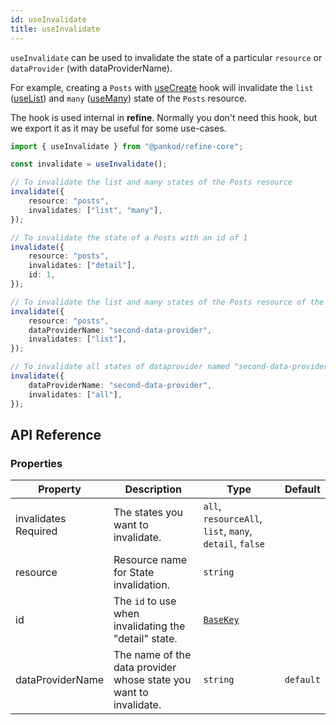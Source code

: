 ```yaml
---
id: useInvalidate
title: useInvalidate
---
```


`useInvalidate` can be used to invalidate the state of a particular `resource` or `dataProvider` (with dataProviderName).

For example, creating a `Posts` with [useCreate](/docs/api-reference/core/hooks/data/useCreate/) hook will invalidate the `list` ([useList](/docs/api-reference/core/hooks/data/useList)) and `many` ([useMany](/docs/api-reference/core/hooks/data/useMany/)) state of the `Posts` resource.

The hook is used internal in **refine**. Normally you don't need this hook, but we export it as it may be useful for some use-cases.

```ts
import { useInvalidate } from "@pankod/refine-core";

const invalidate = useInvalidate();

// To invalidate the list and many states of the Posts resource
invalidate({
    resource: "posts",
    invalidates: ["list", "many"],
});

// To invalidate the state of a Posts with an id of 1
invalidate({
    resource: "posts",
    invalidates: ["detail"],
    id: 1,
});

// To invalidate the list and many states of the Posts resource of the dataProvider named "second-data-provider"
invalidate({
    resource: "posts",
    dataProviderName: "second-data-provider",
    invalidates: ["list"],
});

// To invalidate all states of dataprovider named "second-data-provider"
invalidate({
    dataProviderName: "second-data-provider",
    invalidates: ["all"],
});
```

## API Reference

### Properties

| Property                                                                                              | Description                                                       | Type                                                    | Default   |
| ----------------------------------------------------------------------------------------------------- | ----------------------------------------------------------------- | ------------------------------------------------------- | --------- |
| <div className="required-block"><div>invalidates</div> <div className="required">Required</div></div> | The states you want to invalidate.                                | `all`, `resourceAll`, `list`, `many`, `detail`, `false` |           |
| resource                                                                                              | Resource name for State invalidation.                             | `string`                                                |           |
| id                                                                                                    | The `id` to use when invalidating the "detail" state.             | [`BaseKey`](/api-reference/core/interfaces.md#basekey)  |           |
| dataProviderName                                                                                      | The name of the data provider whose state you want to invalidate. | `string`                                                | `default` |
